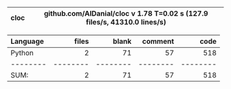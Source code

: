 cloc|github.com/AlDanial/cloc v 1.78  T=0.02 s (127.9 files/s, 41310.0 lines/s)
--- | ---

Language|files|blank|comment|code
:-------|-------:|-------:|-------:|-------:
Python|2|71|57|518
--------|--------|--------|--------|--------
SUM:|2|71|57|518
